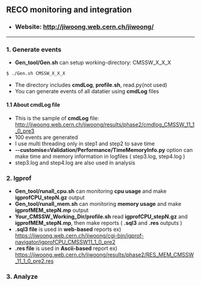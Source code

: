 ## RECO monitoring and integration  
 - ### Website: http://jiwoong.web.cern.ch/jiwoong/  
---

### 1. Generate events  
 -  **Gen_tool/Gen.sh** can setup working-directory: CMSSW_X_X_X
```bash
$ ./Gen.sh CMSSW_X_X_X
```      
 -  The directory includes **cmdLog**, **profile.sh**, read.py(not used)  
 -  You can generate events of all datatier using **cmdLog** files  

#### **1.1 About cmdLog file**  
 -  This is the sample of **cmdLog** file: http://jiwoong.web.cern.ch/jiwoong/results/phase2/cmdlog_CMSSW_11_1_0_pre3  
 - 100 events are generated  
 - I use multi threading only in step1 and step2 to save time  
 - **--customise=Validation/Performance/TimeMemoryInfo.py** option can make time and memory information in logfiles ( step3.log, step4.log )
 - step3.log and step4.log are also used in analysis  

### 2. Igprof  
 - **Gen_tool/runall_cpu.sh** can monitoring **cpu usage** and make **igprofCPU_stepN.gz** output  
 - **Gen_tool/runall_mem.sh** can monitoring **memory usage** and make **igprofMEM_stepN.mp** output  
 - **Your_CMSSW_Working_Dir/profile.sh** read **igprofCPU_stepN.gz** and **igprofMEM_stepN.mp**, then make reports ( **.sql3** and **.res** outputs )  
 - **.sql3 file** is used in **web-based** reports ex) https://jiwoong.web.cern.ch/jiwoong/cgi-bin/igprof-navigator/igprofCPU_CMSSW11_1_0_pre2  
 - **.res file** is used in **Ascii-based** report ex) https://jiwoong.web.cern.ch/jiwoong/results/phase2/RES_MEM_CMSSW_11_1_0_pre2.res  

### 3. Analyze 

 

